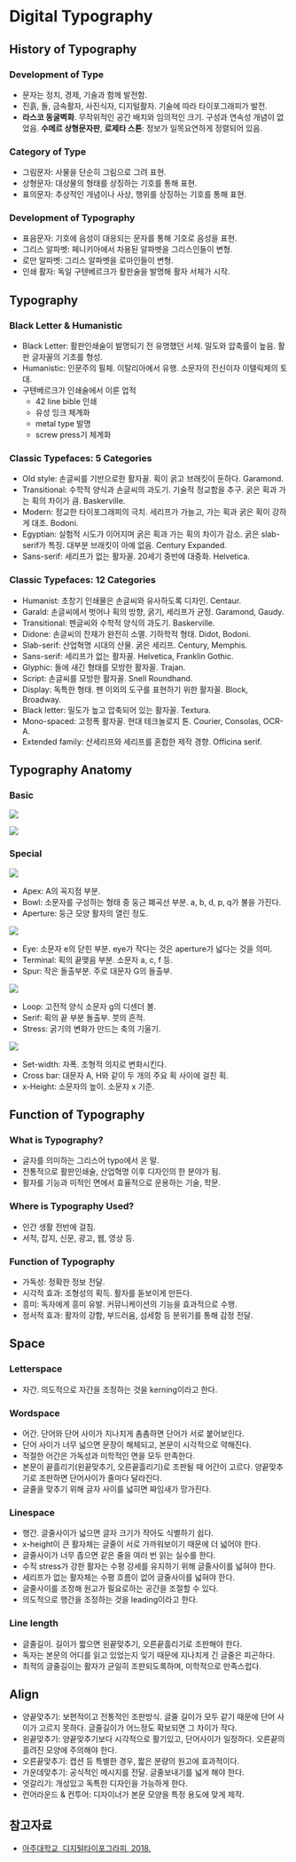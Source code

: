 # Digital Typography

## History of Typography

### Development of Type

* 문자는 정치, 경제, 기술과 함께 발전함.
* 진흙, 돌, 금속활자, 사진식자, 디지털활자. 기술에 따라 타이포그래피가 발전.
* **라스코 동굴벽화**. 무작위적인 공간 배치와 임의적인 크기. 구성과 연속성 개념이 없었음. **수메르 상형문자판**, **로제타 스톤**: 정보가 일목요연하게 정렬되어 있음.

### Category of Type

* 그림문자: 사물을 단순히 그림으로 그려 표현.
* 상형문자: 대상물의 형태를 상징하는 기호를 통해 표현.
* 표의문자: 추상적인 개념이나 사상, 행위를 상징하는 기호를 통해 표현.

### Development of Typography

* 표음문자: 기호에 음성이 대응되는 문자를 통해 기호로 음성을 표현.
* 그리스 알파벳: 페니키아에서 차용된 알파벳을 그리스인들이 변형.
* 로만 알파벳: 그리스 알파벳을 로마인들이 변형.
* 인쇄 활자: 독일 구텐베르크가 활판술을 발명해 활자 서체가 시작.

## Typography

### Black Letter & Humanistic

* Black Letter: 활판인쇄술이 발명되기 전 유명했던 서체. 밀도와 압축률이 높음. 활판 글자꼴의 기초를 형성.
* Humanistic: 인문주의 필체. 이탈리아에서 유행. 소문자의 전신이자 이탤릭체의 토대.
* 구텐베르크가 인쇄술에서 이룬 업적
  * 42 line bible 인쇄
  * 유성 잉크 체계화
  * metal type 발명
  * screw press기 체계화

### Classic Typefaces: 5 Categories

* Old style: 손글씨를 기반으로한 활자꼴. 획이 굵고 브래킷이 둔하다. Garamond.
* Transitional: 수학적 양식과 손글씨의 과도기. 기술적 정교함을 추구. 굵은 획과 가는 획의 차이가 큼. Baskerville.
* Modern: 정교한 타이포그래피의 극치. 세리프가 가늘고, 가는 획과 굵은 획이 강하게 대조. Bodoni.
* Egyptian: 실험적 시도가 이어지며 굵은 획과 가는 획의 차이가 감소. 굵은 slab-serif가 특징. 대부분 브래킷이 아예 없음. Century Expanded.
* Sans-serif: 세리프가 없는 활자꼴. 20세기 중반에 대중화. Helvetica.

### Classic Typefaces: 12 Categories

* Humanist: 초창기 인쇄물은 손글씨와 유사하도록 디자인. Centaur.
* Garald: 손글씨에서 벗어나 획의 방향, 굵기, 세리프가 균정. Garamond, Gaudy.
* Transitional: 펜글씨와 수학적 양식의 과도기. Baskerville.
* Didone: 손글씨의 잔재가 완전히 소멸. 기하학적 형태. Didot, Bodoni.
* Slab-serif: 산업혁명 시대의 산물. 굵은 세리프. Century, Memphis.
* Sans-serif: 세리프가 없는 활자꼴. Helvetica, Franklin Gothic.
* Glyphic: 돌에 새긴 형태를 모방한 활자꼴. Trajan.
* Script: 손글씨를 모방한 활자꼴. Snell Roundhand.
* Display: 독특한 형태. 펜 이외의 도구를 표현하기 위한 활자꼴. Block, Broadway.
* Black letter: 밀도가 높고 압축되어 있는 활자꼴. Textura.
* Mono-spaced: 고정폭 활자꼴. 현대 테크놀로지 톤. Courier, Consolas, OCR-A.
* Extended family: 산세리프와 세리프를 혼합한 제작 경향. Officina serif.

## Typography Anatomy

### Basic

![](https://user-images.githubusercontent.com/6410412/103221878-063c3400-4967-11eb-9aef-b8f0cd2735f2.png)

![](https://user-images.githubusercontent.com/6410412/103221876-050b0700-4967-11eb-886d-4540ad32f665.png)

### Special

![](https://user-images.githubusercontent.com/6410412/103221874-04727080-4967-11eb-9bde-761da4ac7b23.png)

* Apex: A의 꼭지점 부분.
* Bowl: 소문자를 구성하는 형태 중 둥근 폐곡선 부분. a, b, d, p, q가 볼을 가진다.
* Aperture: 둥근 모양 활자의 열린 정도.

![](https://user-images.githubusercontent.com/6410412/103221873-03d9da00-4967-11eb-84ea-4ab40cabfc19.png)

* Eye: 소문자 e의 닫힌 부분. eye가 작다는 것은 aperture가 넓다는 것을 의미.
* Terminal: 획의 끝맺음 부분. 소문자 a, c, f 등.
* Spur: 작은 돌출부분. 주로 대문자 G의 돌출부.

![](https://user-images.githubusercontent.com/6410412/103221869-01778000-4967-11eb-835c-cc53480e5e2f.png)

* Loop: 고전적 양식 소문자 g의 디센더 볼.
* Serif: 획의 끝 부분 돌출부. 붓의 흔적.
* Stress: 굵기의 변화가 만드는 축의 기울기.

![](https://user-images.githubusercontent.com/6410412/103221865-fe7c8f80-4966-11eb-9b5d-ec7e4b7acd7f.png)

* Set-width: 자폭. 조형적 의지로 변화시킨다.
* Cross bar: 대문자 A, H와 같이 두 개의 주요 획 사이에 걸친 획.
* x-Height: 소문자의 높이. 소문자 x 기준.

## Function of Typography

### What is Typography?

* 글자를 의미하는 그리스어 typo에서 온 말.
* 전통적으로 활판인쇄술, 산업혁명 이후 디자인의 한 분야가 됨.
* 활자를 기능과 미적인 면에서 효율적으로 운용하는 기술, 학문.

### Where is Typography Used?

* 인간 생활 전반에 걸침.
* 서적, 잡지, 신문, 광고, 웹, 영상 등.

### Function of Typography

* 가독성: 정확한 정보 전달.
* 시각적 효과: 조형성의 획득. 활자를 돋보이게 만든다.
* 흥미: 독자에게 흥미 유발. 커뮤니케이션의 기능을 효과적으로 수행.
* 정서적 효과: 활자의 강함, 부드러움, 섬세함 등 분위기를 통해 감정 전달.

## Space

### Letterspace

* 자간. 의도적으로 자간을 조정하는 것을 kerning이라고 한다.

### Wordspace

* 어간. 단어와 단어 사이가 지나치게 촘촘하면 단어가 서로 붙어보인다.
* 단어 사이가 너무 넓으면 문장이 해체되고, 본문이 시각적으로 약해진다.
* 적절한 어간은 가독성과 미학적인 면을 모두 만족한다.
* 본문이 끝흘리기(왼끝맞추기, 오른끝흘리기)로 조판될 때 어간이 고르다. 양끝맞추기로 조판하면 단어사이가 줄마다 달라진다.
* 글줄을 맞추기 위해 글자 사이를 넓히면 짜임새가 망가진다.

### Linespace

* 행간. 글줄사이가 넓으면 글자 크기가 작아도 식별하기 쉽다.
* x-height이 큰 활자체는 글줄이 서로 가까워보이기 때문에 더 넓어야 한다.
* 글줄사이가 너무 좁으면 같은 줄을 여러 번 읽는 실수를 한다.
* 수직 stress가 강한 활자는 수평 강세를 유지하기 위해 글줄사이를 넓혀야 한다.
* 세리프가 없는 활자체는 수평 흐름이 없어 글줄사이를 넓혀야 한다.
* 글줄사이를 조정해 원고가 필요로하는 공간을 조절할 수 있다.
* 의도적으로 행간을 조정하는 것을 leading이라고 한다.

### Line length

* 글줄길이. 길이가 짧으면 왼끝맞추기, 오른끝흘리기로 조판해야 한다.
* 독자는 본문의 어디를 읽고 있었는지 잊기 때문에 지나치게 긴 글줄은 피곤하다.
* 최적의 글줄길이는 활자가 균일히 조판되도록하며, 미학적으로 만족스럽다.

## Align

* 양끝맞추기: 보편적이고 전통적인 조판방식. 글줄 길이가 모두 같기 때문에 단어 사이가 고르지 못하다. 글줄길이가 어느정도 확보되면 그 차이가 작다.
* 왼끝맞추기: 양끝맞추기보다 시각적으로 활기있고, 단어사이가 일정하다. 오른끝의 흘려진 모양에 주의해야 한다.
* 오른끝맞추기: 캡션 등 특별한 경우, 짧은 분량의 원고에 효과적이다.
* 가운데맞추기: 공식적인 메시지를 전달. 글줄보내기를 넓게 해야 한다.
* 엇갈리기: 개성있고 독특한 디자인을 가능하게 한다.
* 런어라운드 & 컨투어: 디자이너가 본문 모양을 특정 용도에 맞게 제작.

## 참고자료

* [아주대학교, 디지털타이포그라피, 2018.](https://github.com/parksb/campus-life/tree/master/%EB%94%94%EC%A7%80%ED%84%B8%ED%83%80%EC%9D%B4%ED%8F%AC%EA%B7%B8%EB%9D%BC%ED%94%BC)
